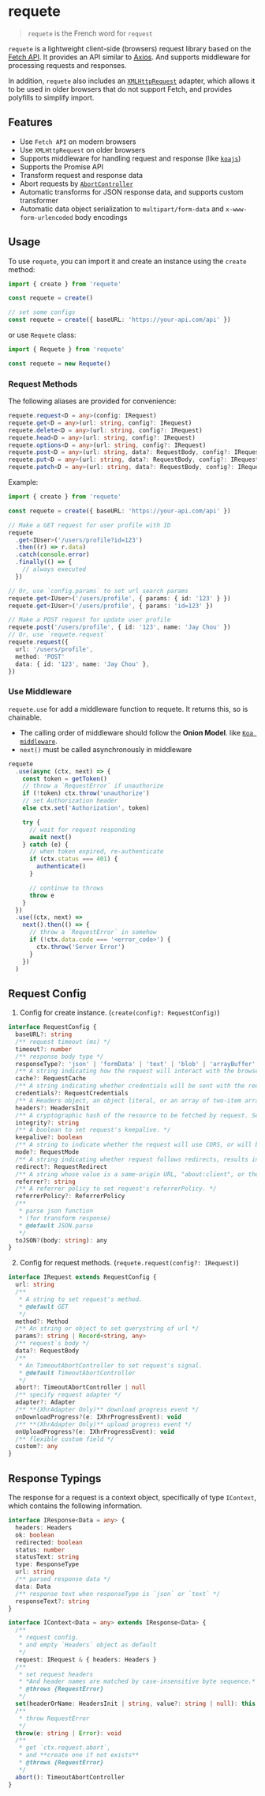 # requete

> `requete` is the French word for `request`

`requete` is a lightweight client-side (browsers) request library based on the [Fetch API](https://developer.mozilla.org/en-US/docs/Web/API/Fetch_API).
It provides an API similar to [Axios](https://github.com/axios/axios). And supports middleware for processing requests and responses.

In addition, `requete` also includes an [`XMLHttpRequest`](https://developer.mozilla.org/en-US/docs/Web/API/XMLHttpRequest) adapter, which allows it to be used in older browsers that do not support Fetch, and provides polyfills to simplify import.

## Features

- Use `Fetch API` on modern browsers
- Use `XMLHttpRequest` on older browsers
- Supports middleware for handling request and response (like [`koajs`](https://github.com/koajs/koa/blob/master/docs/guide.md#writing-middleware))
- Supports the Promise API
- Transform request and response data
- Abort requests by [`AbortController`](https://developer.mozilla.org/en-US/docs/Web/API/AbortController)
- Automatic transforms for JSON response data, and supports custom transformer
- Automatic data object serialization to `multipart/form-data` and `x-www-form-urlencoded` body encodings

## Usage

To use `requete`, you can import it and create an instance using the `create` method:

```ts
import { create } from 'requete'

const requete = create()

// set some configs
const requete = create({ baseURL: 'https://your-api.com/api' })
```

or use `Requete` class:

```ts
import { Requete } from 'requete'

const requete = new Requete()
```

### Request Methods

The following aliases are provided for convenience:

```ts
requete.request<D = any>(config: IRequest)
requete.get<D = any>(url: string, config?: IRequest)
requete.delete<D = any>(url: string, config?: IRequest)
requete.head<D = any>(url: string, config?: IRequest)
requete.options<D = any>(url: string, config?: IRequest)
requete.post<D = any>(url: string, data?: RequestBody, config?: IRequest)
requete.put<D = any>(url: string, data?: RequestBody, config?: IRequest)
requete.patch<D = any>(url: string, data?: RequestBody, config?: IRequest)
```

Example:

```ts
import { create } from 'requete'

const requete = create({ baseURL: 'https://your-api.com/api' })

// Make a GET request for user profile with ID
requete
  .get<IUser>('/users/profile?id=123')
  .then((r) => r.data)
  .catch(console.error)
  .finally(() => {
    // always executed
  })

// Or, use `config.params` to set url search params
requete.get<IUser>('/users/profile', { params: { id: '123' } })
requete.get<IUser>('/users/profile', { params: 'id=123' })

// Make a POST request for update user profile
requete.post('/users/profile', { id: '123', name: 'Jay Chou' })
// Or, use `requete.request`
requete.request({
  url: '/users/profile',
  method: 'POST'
  data: { id: '123', name: 'Jay Chou' },
})
```

### Use Middleware

`requete.use` for add a middleware function to requete. It returns this, so is chainable.

- The calling order of middleware should follow the **Onion Model**.
  like [`Koa middleware`](https://github.com/koajs/koa/blob/master/docs/guide.md#writing-middleware).
- `next()` must be called asynchronously in middleware

```ts
requete
  .use(async (ctx, next) => {
    const token = getToken()
    // throw a `RequestError` if unauthorize
    if (!token) ctx.throw('unauthorize')
    // set Authorization header
    else ctx.set('Authorization', token)

    try {
      // wait for request responding
      await next()
    } catch (e) {
      // when token expired, re-authenticate
      if (ctx.status === 401) {
        authenticate()
      }

      // continue to throws
      throw e
    }
  })
  .use((ctx, next) =>
    next().then(() => {
      // throw a `RequestError` in somehow
      if (!ctx.data.code === '<error_code>') {
        ctx.throw('Server Error')
      }
    })
  )
```

## Request Config

1. Config for create instance. (`create(config?: RequestConfig)`)

```ts
interface RequestConfig {
  baseURL?: string
  /** request timeout (ms) */
  timeout?: number
  /** response body type */
  responseType?: 'json' | 'formData' | 'text' | 'blob' | 'arrayBuffer'
  /** A string indicating how the request will interact with the browser's cache to set request's cache. */
  cache?: RequestCache
  /** A string indicating whether credentials will be sent with the request always, never, or only when sent to a same-origin URL. Sets request's credentials. */
  credentials?: RequestCredentials
  /** A Headers object, an object literal, or an array of two-item arrays to set request's headers. */
  headers?: HeadersInit
  /** A cryptographic hash of the resource to be fetched by request. Sets request's integrity. */
  integrity?: string
  /** A boolean to set request's keepalive. */
  keepalive?: boolean
  /** A string to indicate whether the request will use CORS, or will be restricted to same-origin URLs. Sets request's mode. */
  mode?: RequestMode
  /** A string indicating whether request follows redirects, results in an error upon encountering a redirect, or returns the redirect (in an opaque fashion). Sets request's redirect. */
  redirect?: RequestRedirect
  /** A string whose value is a same-origin URL, "about:client", or the empty string, to set request's referrer. */
  referrer?: string
  /** A referrer policy to set request's referrerPolicy. */
  referrerPolicy?: ReferrerPolicy
  /**
   * parse json function
   * (for transform response)
   * @default JSON.parse
   */
  toJSON?(body: string): any
}
```

2. Config for request methods. (`requete.request(config?: IRequest)`)

```ts
interface IRequest extends RequestConfig {
  url: string
  /**
   * A string to set request's method.
   * @default GET
   */
  method?: Method
  /** An string or object to set querystring of url */
  params?: string | Record<string, any>
  /** request`s body */
  data?: RequestBody
  /**
   * An TimeoutAbortController to set request's signal.
   * @default TimeoutAbortController
   */
  abort?: TimeoutAbortController | null
  /** specify request adapter */
  adapter?: Adapter
  /** **(XhrAdapter Only)** download progress event */
  onDownloadProgress?(e: IXhrProgressEvent): void
  /** **(XhrAdapter Only)** upload progress event */
  onUploadProgress?(e: IXhrProgressEvent): void
  /** flexible custom field */
  custom?: any
}
```

## Response Typings

The response for a request is a context object, specifically of type `IContext`, which contains the following information.

```ts
interface IResponse<Data = any> {
  headers: Headers
  ok: boolean
  redirected: boolean
  status: number
  statusText: string
  type: ResponseType
  url: string
  /** parsed response data */
  data: Data
  /** response text when responseType is `json` or `text` */
  responseText?: string
}

interface IContext<Data = any> extends IResponse<Data> {
  /**
   * request config.
   * and empty `Headers` object as default
   */
  request: IRequest & { headers: Headers }
  /**
   * set request headers
   * *And header names are matched by case-insensitive byte sequence.*
   * @throws {RequestError}
   */
  set(headerOrName: HeadersInit | string, value?: string | null): this
  /**
   * throw RequestError
   */
  throw(e: string | Error): void
  /**
   * get `ctx.request.abort`,
   * and **create one if not exists**
   * @throws {RequestError}
   */
  abort(): TimeoutAbortController
}
```

